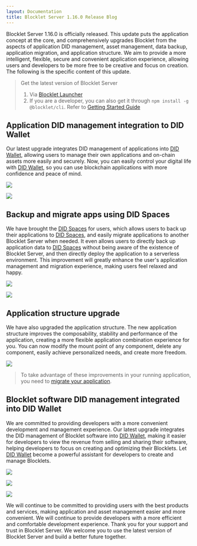 ```yaml
---
layout: Documentation
title: Blocklet Server 1.16.0 Release Blog
---
```


Blocklet Server 1.16.0 is officially released. This update puts the application concept at the core, and comprehensively upgrades Blocklet from the aspects of application DID management, asset management, data backup, application migration, and application structure. We aim to provide a more intelligent, flexible, secure and convenient application experience, allowing users and developers to be more free to be creative and focus on creation. The following is the specific content of this update.

> Get the latest version of Blocklet Server
> 1. Via [Blocklet Launcher](https://launcher.arcblock.io/)
> 1. If you are a developer, you can also get it through `npm install -g @blocklet/cli`. Refer to [Getting Started Guide](https://developer.blocklet.io/docs/en/quick-start)

## Application DID management integration to DID Wallet

Our latest upgrade integrates DID management of applications into [DID Wallet](https://www.didwallet.io/), allowing users to manage their own applications and on-chain assets more easily and securely. Now, you can easily control your digital life with [DID Wallet](https://www.didwallet.io/), so you can use blockchain applications with more confidence and peace of mind.

![](./images/1.png)

![](./images/2.png)


## Backup and migrate apps using DID Spaces

We have brought the [DID Spaces](https://www.didspaces.com/) for users, which allows users to back up their applications to [DID Spaces](https://www.didspaces.com/), and easily migrate applications to another Blocklet Server when needed. It even allows users to directly back up application data to [DID Spaces](https://www.didspaces.com/) without being aware of the existence of Blocklet Server, and then directly deploy the application to a serverless environment. This improvement will greatly enhance the user's application management and migration experience, making users feel relaxed and happy.


![](./images/3.png)

![](./images/4.png)


## Application structure upgrade

We have also upgraded the application structure. The new application structure improves the composability, stability and performance of the application, creating a more flexible application combination experience for you. You can now modify the mount point of any component, delete any component, easily achieve personalized needs, and create more freedom.

![](./images/5.png)

> To take advantage of these improvements in your running application, you need to [migrate your application]((https://www.arcblock.io/blog/en/post/2023/04/04/migrate-blocklet-guide)).

## Blocklet software DID management integrated into DID Wallet

We are committed to providing developers with a more convenient development and management experience. Our latest upgrade integrates the DID management of Blocklet software into [DID Wallet](https://www.didwallet.io/), making it easier for developers to view the revenue from selling and sharing their software, helping developers to focus on creating and optimizing their Blocklets. Let [DID Wallet](https://www.didwallet.io/) become a powerful assistant for developers to create and manage Blocklets.

![](./images/6.png)

![](./images/7.png)

![](./images/8.png)

We will continue to be committed to providing users with the best products and services, making application and asset management easier and more convenient. We will continue to provide developers with a more efficient and comfortable development experience. Thank you for your support and trust in Blocklet Server. We welcome you to use the latest version of Blocklet Server and build a better future together.